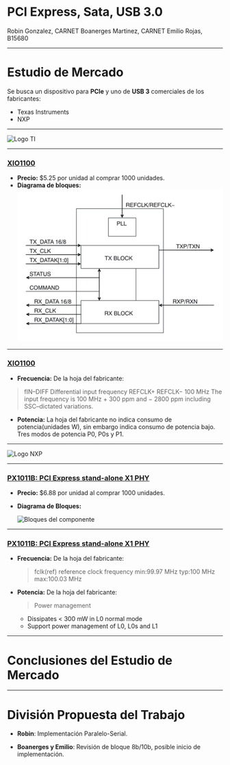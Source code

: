 <!-- $theme: default -->

PCI Express, Sata, USB 3.0
===

Robin Gonzalez, CARNET
Boanerges Martinez, CARNET
Emilio Rojas, B15680

---

Estudio de Mercado
===

Se busca un dispositivo para __PCIe__ y uno de __USB 3__ comerciales de los fabricantes:
- Texas Instruments
- NXP

---
     
 ![Logo TI](http://oedk.rice.edu/Resources/Pictures/ti_logo.jpg)

---

### [XIO1100](https://www.nxp.com/products/interfaces/pci-express/pci-express-stand-alone-x1-phy:PX1011B)

- __Precio:__ $5.25 por unidad al comprar 1000 unidades.
- __Diagrama de bloques:__
![Bloques del componente](presentacion-1/xio1100-diagrama-de-bloques.svg)



---

### [XIO1100](https://www.nxp.com/products/interfaces/pci-express/pci-express-stand-alone-x1-phy:PX1011B)
  - __Frecuencia:__ De la hoja del fabricante: 
  >fIN–DIFF
  >Differential input frequency
  >REFCLK+
  >REFCLK−
  >100 MHz The input frequency is 100 MHz + 300 ppm and
  >− 2800 ppm including SSC–dictated variations.
  
  - __Potencia:__ La hoja del fabricante no indica consumo de potencia(unidades W), sin embargo indica consumo de potencia bajo. Tres modos de potencia P0, P0s y P1.
---

 ![Logo NXP](https://upload.wikimedia.org/wikipedia/commons/thumb/1/13/NXP_Semiconductors_Logo.svg/1200px-NXP_Semiconductors_Logo.svg.png)
 
---

### [PX1011B: PCI Express stand-alone X1 PHY](https://www.nxp.com/products/interfaces/pci-express/pci-express-stand-alone-x1-phy:PX1011B)

- __Precio:__ $6.88 por unidad al comprar 1000 unidades.
- __Diagrama de Bloques:__

  ![Bloques del componente](https://www.nxp.com/assets/images/en/block-diagrams/002aac211.gif)

---

### [PX1011B: PCI Express stand-alone X1 PHY](https://www.nxp.com/products/interfaces/pci-express/pci-express-stand-alone-x1-phy:PX1011B)

- __Frecuencia:__ De la hoja del fabricante: 
   > fclk(ref) 
   > reference clock frequency 
   > min:99.97 MHz
   > typ:100 MHz
   > max:100.03 MHz

- __Potencia:__ De la hoja del fabricante:

  > Power management
    - Dissipates < 300 mW in L0 normal mode
    - Support power management of L0, L0s and L1

---


# Conclusiones del Estudio de Mercado

---

# División Propuesta del Trabajo

 
 - __Robin__: Implementación Paralelo-Serial.
 
 - __Boanerges y Emilio__: Revisión de bloque 8b/10b, posible inicio de implementación.